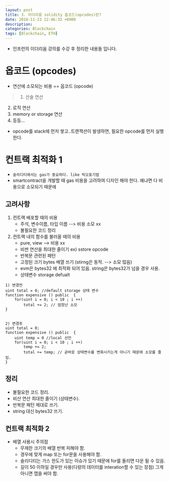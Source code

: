 ```yaml
---
layout: post
title: 3. 이더리움 solidity 옵코드(opcodes)란?
date: 2018-11-23 12:46:32 +0900
description:
categories: Blockchain
tags: [Blockchain, ETH]
---
```


- 인프런의 이더리움 강의를 수강 후 정리한 내용들 입니다.

# 옵코드 (opcodes)

- 연산에 소모되는 비용 == 옵코드 (opcode)

> 1. 산술 연산

2. 로직 연산
3. memory or storage 연산
4. 등등...

- opcode를 stack에 먼저 쌓고..트랜잭션이 발생하면, 필요한 opcode를 먼저 실행한다.

# 컨트랙 최적화 1

- `솔리디티에서는 gas가 중요하다. like 빅오표기법`
- smartcontract을 개발할 때 gas 비용을 고려하여 디자인 해야 한다. 왜냐면 다 비용으로 소모되기 때문에

## 고려사항

1. 컨트랙 배포할 때의 비용
   - 주석, 변수이름, 타입 이름 --> 비용 소모 xx
   - 불필요한 코드 정리
2. 컨트랙 내의 함수를 불러올 때의 비용
   - pure, view --> 비용 xx
   - 비싼 연산을 최대한 줄이기 ex) sstore opcode
   - 반복문 관련된 패턴
   - 고정된 크기 bytes 배열 쓰기 (stirng은 동적. --> 소모 많음)
   - evm은 bytes32 에 최적화 되어 있음. string은 bytes32가 넘을 경우 사용.
   - 상태변수 storage defualt

```
1) 변경전
uint total = 0; //default storage 상태 변수
function expensive () public  {
    for(uint i = 0; i < 10 ; i ++)
        total += 2; // 엄청난 소모
}


```

```
2) 변경후
uint total = 0;
function expensive () public  {
    uint temp = 0 //local 선언
    for(uint i = 0; i < 10 ; i ++)
        temp += 2;
        total += temp; // 곧바로 상태변수를 변화시키는게 아니기 때문에 소모를 줄임.
}

```

## 정리

- 불필요한 코드 정리.
- 비산 연산 최대한 줄이기 (상태변수).
- 반복문 패턴 제대로 쓰기.
- string 대신 bytes32 쓰기.

## 컨트랙 최적화 2

- 배열 사용시 주의점
  - 무제한 크기의 배열 반복 피해야 함.
  - 경우에 맞게 map 또는 for문을 사용해야 함.
  - 솔리디티는 가스 한도가 있는 이슈가 있기 때문에 for를 돌리면 다운 될 수 있음.
  - 길이 50 이하일 경우만 사용(다량의 데이터를 interation할 수 있는 장점) 그게 아니면 맵을 써야 함.
